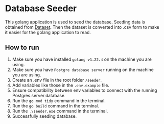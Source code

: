 # Database Seeder

This golang application is used to seed the database. Seeding data is obtained from [Dataset](https://drive.google.com/file/d/1WsYUhEFxsJboSdr1-qU07oPTVcM0gfOy/view). Then the dataset is converted into .csv form to make it easier for the golang application to read.

## How to run

1. Make sure you have installed `golang v1.22.4` on the machine you are using.
2. Make sure you have `Postgre database server` running on the machine you are using.
3. Create an .env file in the root folder `/seeder`.
4. Add variables like those in the `.env.example` file.
5. Ensure compatibility between env variables to connect with the running Postgres server database.
6. Run the `go mod tidy` command in the terminal.
7. Run the `go build` command in the terminal.
8. Run the `.\seeder.exe` command in the terminal.
9. Successfully seeding database.
